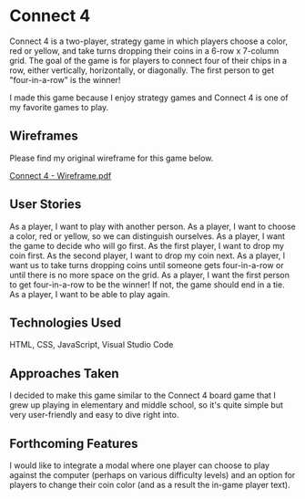 # Connect 4
Connect 4 is a two-player, strategy game in which players choose a color, red or yellow, and take turns dropping their coins in a 6-row x 7-column grid. The goal of the game is for players to connect four of their chips in a row, either vertically, horizontally, or diagonally. The first person to get "four-in-a-row" is the winner!

I made this game because I enjoy strategy games and Connect 4 is one of my favorite games to play.

## Wireframes
Please find my original wireframe for this game below.

[Connect 4 - Wireframe.pdf](https://github.com/Tracy-To/Connect-4/files/14544698/Connect.4.-.Wireframe.pdf)

## User Stories
As a player, I want to play with another person.
As a player, I want to choose a color, red or yellow, so we can distinguish ourselves.
As a player, I want the game to decide who will go first.
As the first player, I want to drop my coin first.
As the second player, I want to drop my coin next.
As a player, I want us to take turns dropping coins until someone gets four-in-a-row or until there is no more space on the grid.
As a player, I want the first person to get four-in-a-row to be the winner! If not, the game should end in a tie.
As a player, I want to be able to play again.

## Technologies Used
HTML, CSS, JavaScript, Visual Studio Code

## Approaches Taken
I decided to make this game similar to the Connect 4 board game that I grew up playing in elementary and middle school, so it's quite simple but very user-friendly and easy to dive right into. 

## Forthcoming Features
I would like to integrate a modal where one player can choose to play against the computer (perhaps on various difficulty levels) and an option for players to change their coin color (and as a result the in-game player text).

